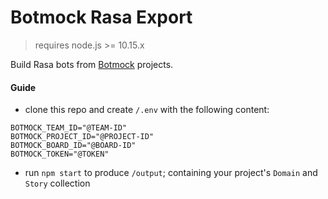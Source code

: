 # Botmock Rasa Export

> requires node.js >= 10.15.x

Build Rasa bots from [Botmock](https://botmock.com) projects.

#### Guide

- clone this repo and create `/.env` with the following content:

```
BOTMOCK_TEAM_ID="@TEAM-ID"
BOTMOCK_PROJECT_ID="@PROJECT-ID"
BOTMOCK_BOARD_ID="@BOARD-ID"
BOTMOCK_TOKEN="@TOKEN"
```

- run `npm start` to produce `/output`; containing your project's `Domain` and `Story` collection
